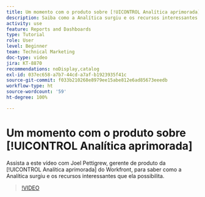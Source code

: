 ```yaml
---
title: Um momento com o produto sobre [!UICONTROL Analítica aprimorada]
description: Saiba como a Analítica surgiu e os recursos interessantes que ela possibilita com Joel Pettigrew, gerente de produto da [!UICONTROL Analítica aprimorada].
activity: use
feature: Reports and Dashboards
type: Tutorial
role: User
level: Beginner
team: Technical Marketing
doc-type: video
jira: KT-8870
recommendations: noDisplay,catalog
exl-id: 037ec658-a7b7-44cd-a7af-b1923935f41c
source-git-commit: f033b210268e8979ee15abe812e6ad85673eeedb
workflow-type: ht
source-wordcount: '59'
ht-degree: 100%

---
```


# Um momento com o produto sobre [!UICONTROL Analítica aprimorada]

Assista a este vídeo com Joel Pettigrew, gerente de produto da [!UICONTROL Analítica aprimorada] do Workfront, para saber como a Analítica surgiu e os recursos interessantes que ela possibilita.

>[!VIDEO](https://video.tv.adobe.com/v/335042/?quality=12&learn=on)
